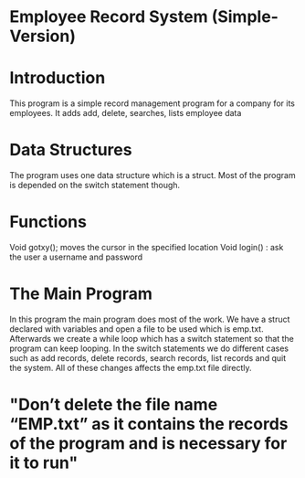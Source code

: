 # Employee Record System (Simple-Version)

# Introduction
This program is a simple record management program for a company for its employees. It adds add, delete, searches, lists employee data
# Data Structures  
The program uses one data structure which is a struct. Most of the program is depended on the switch statement though.
# Functions
Void gotxy(); moves the cursor in the specified location
Void login() : ask the user a username and password
# The Main Program 
In this program the main program does most of the work. We have a struct declared with variables and open a file to be used which is emp.txt. Afterwards we create a while loop which has a switch statement so that the program can keep looping. In the switch statements we do different cases such as add records, delete records, search records, list records and quit the system. All of these changes affects the emp.txt file directly. 

# **"Don’t delete the file name “EMP.txt” as it contains the records of the program and is necessary for it to run"**
